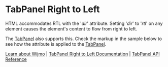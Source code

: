 TabPanel Right to Left
======================

HTML accommodates RTL with the '_dir_' attribute.
Setting '_dir_' to '_rtl_' on any element causes the element's content to flow from right to left.

The [TabPanel](https://www.grapecity.com/wijmo/api/classes/wijmo_nav.tabpanel.html) also supports this.
Check the markup in the sample below to see how the attribute is applied to the [TabPanel](https://www.grapecity.com/wijmo/api/classes/wijmo_nav.tabpanel.html).

[Learn about Wijmo](https://www.grapecity.com/wijmo) | [TabPanel Right to Left Documentation](https://www.grapecity.com/wijmo/docs/Topics/Nav/TabPanel/Right-To-Left) | [TabPanel API Reference](https://www.grapecity.com/wijmo/api/classes/wijmo_nav.tabpanel.html)